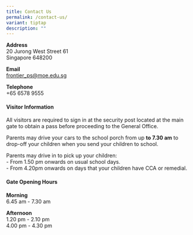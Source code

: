 ```yaml
---
title: Contact Us
permalink: /contact-us/
variant: tiptap
description: ""
---
```

<p><strong>Address</strong>
<br>20 Jurong West Street 61
<br>Singapore 648200</p>
<p><strong>Email</strong>
<br><a href="frontier_ps@moe.edu.sg" rel="noopener noreferrer nofollow" target="_blank">frontier_ps@moe.edu.sg</a>
</p>
<p><strong>Telephone</strong>
<br>+65 6578 9555</p>
<p></p>
<h4><strong>Visitor Information</strong></h4>
<p>All visitors are required to sign in at the security post located at the
main gate to obtain a pass before proceeding to the General Office.</p>
<p>Parents may drive your cars to the school porch from up <strong>to 7.30 am</strong> to
drop-off your children when you send your children to school.</p>
<p>Parents may drive in to pick up your children:
<br>- From 1.50 pm onwards on usual school days.
<br>- From 4.20pm onwards on days that your children have CCA or remedial.</p>
<p></p>
<h4><strong>Gate Opening Hours</strong></h4>
<p><strong>Morning</strong>
<br>6.45 am - 7.30 am</p>
<p><strong>Afternoon</strong>
<br>1.20 pm - 2.10 pm
<br>4.00 pm - 4.30 pm</p>
<p></p>
<p></p>
